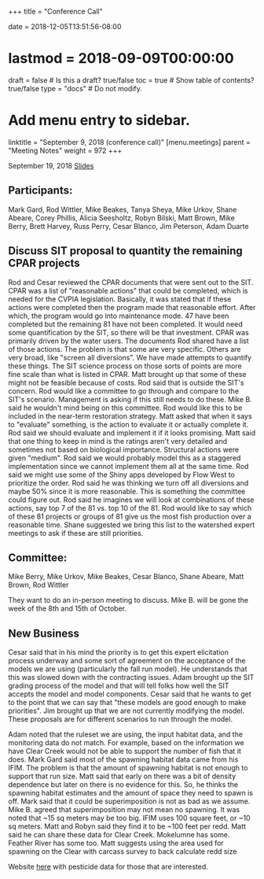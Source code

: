 +++
title = "Conference Call"

date = 2018-12-05T13:51:56-08:00
# lastmod = 2018-09-09T00:00:00

draft = false  # Is this a draft? true/false
toc = true  # Show table of contents? true/false
type = "docs"  # Do not modify.

# Add menu entry to sidebar.
linktitle = "September 9, 2018 (conference call)"
[menu.meetings]
  parent = "Meeting Notes"
  weight = 972
+++

September 19, 2018 [Slides](https://s3-us-west-2.amazonaws.com/cvpia-meeting-slides/September+2018+meeting.pptx)

## Participants:
Mark Gard, Rod Wittler, Mike Beakes, Tanya Sheya, Mike Urkov, Shane Abeare, Corey Phillis, Alicia Seesholtz, Robyn Bilski, Matt Brown, Mike Berry, Brett Harvey, Russ Perry, Cesar Blanco, Jim Peterson, Adam Duarte

## Discuss SIT proposal to quantity the remaining CPAR projects

Rod and Cesar reviewed the CPAR documents that were sent out to the SIT. CPAR was a list of &quot;reasonable actions&quot; that could be completed, which is needed for the CVPIA legislation. Basically, it was stated that if these actions were completed then the program made that reasonable effort. After which, the program would go into maintenance mode. 47 have been completed but the remaining 81 have not been completed. It would need some quantification by the SIT, so there will be that investment. CPAR was primarily driven by the water users. The documents Rod shared have a list of those actions. The problem is that some are very specific. Others are very broad, like &quot;screen all diversions&quot;. We have made attempts to quantify these things. The SIT science process on those sorts of points are more fine scale than what is listed in CPAR. Matt brought up that some of these might not be feasible because of costs. Rod said that is outside the SIT&#39;s concern. Rod would like a committee to go through and compare to the SIT&#39;s scenario. Management is asking if this still needs to do these. Mike B. said he wouldn&#39;t mind being on this committee. Rod would like this to be included in the near-term restoration strategy. Matt asked that when it says to &quot;evaluate&quot; something, is the action to evaluate it or actually complete it. Rod said we should evaluate and implement it if it looks promising. Matt said that one thing to keep in mind is the ratings aren&#39;t very detailed and sometimes not based on biological importance. Structural actions were given &quot;medium&quot;. Rod said we would probably model this as a staggered implementation since we cannot implement them all at the same time. Rod said we might use some of the Shiny apps developed by Flow West to prioritize the order. Rod said he was thinking we turn off all diversions and maybe 50% since it is more reasonable. This is something the committee could figure out. Rod said he imagines we will look at combinations of these actions, say top 7 of the 81 vs. top 10 of the 81. Rod would like to say which of these 81 projects or groups of 81 give us the most fish production over a reasonable time. Shane suggested we bring this list to the watershed expert meetings to ask if these are still priorities.

## Committee:
Mike Berry, Mike Urkov, Mike Beakes, Cesar Blanco, Shane Abeare, Matt Brown, Rod Wittler

They want to do an in-person meeting to discuss. Mike B. will be gone the week of the 8th and 15th of October.

## New Business

Cesar said that in his mind the priority is to get this expert elicitation process underway and some sort of agreement on the acceptance of the models we are using (particularly the fall run model). He understands that this was slowed down with the contracting issues. Adam brought up the SIT grading process of the model and that will tell folks how well the SIT accepts the model and model components. Cesar said that he wants to get to the point that we can say that &quot;these models are good enough to make priorities&quot;. Jim brought up that we are not currently modifying the model. These proposals are for different scenarios to run through the model.

Adam noted that the ruleset we are using, the input habitat data, and the monitoring data do not match. For example, based on the information we have Clear Creek would not be able to support the number of fish that it does. Mark Gard said most of the spawning habitat data came from his IFIM. The problem is that the amount of spawning habitat is not enough to support that run size. Matt said that early on there was a bit of density dependence but later on there is no evidence for this. So, he thinks the spawning habitat estimates and the amount of space they need to spawn is off. Mark said that it could be superimposition is not as bad as we assume. Mike B. agreed that superimposition may not mean no spawning. It was noted that ~15 sq meters may be too big. IFIM uses 100 square feet, or ~10 sq meters. Matt and Robyn said they find it to be ~100 feet per redd. Matt said he can share these data for Clear Creek. Mokelumne has some. Feather River has some too. Matt suggests using the area used for spawning on the Clear with carcass survey to back calculate redd size

Website [here](https://cida.usgs.gov/warp/home/) with pesticide data for those that are interested. 